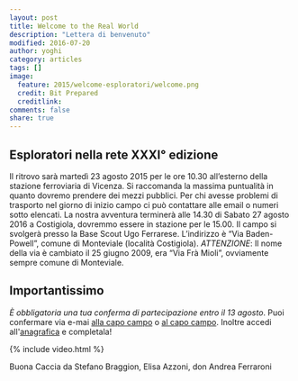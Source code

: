 ```yaml
---
layout: post
title: Welcome to the Real World
description: "Lettera di benvenuto"
modified: 2016-07-20
author: yoghi
category: articles
tags: []
image:
  feature: 2015/welcome-esploratori/welcome.png
  credit: Bit Prepared
  creditlink:
comments: false
share: true
---
```


## Esploratori nella rete XXXI° edizione

Il ritrovo sarà martedì 23 agosto 2015 per le ore 10.30 all’esterno della stazione ferroviaria di Vicenza.
Si raccomanda la massima puntualità in quanto dovremo prendere dei mezzi pubblici.
Per chi avesse problemi di trasporto nel giorno di inizio campo ci può contattare alle email o numeri sotto elencati.
La nostra avventura terminerà alle 14.30 di Sabato 27 agosto 2016 a Costigiola, dovremmo essere in stazione per le 15.00.
Il campo si svolgerà presso la Base Scout Ugo Ferrarese. L’indirizzo è “Via Baden-Powell”, comune di Monteviale (località Costigiola).
*ATTENZIONE*: Il nome della via è cambiato il 25 giugno 2009, era “Via Frà Mioli”, ovviamente sempre comune di Monteviale.


## Importantissimo

*È obbligatoria una tua conferma di partecipazione entro il 13 agosto*. Puoi confermare via e-mai <a href="mailto:ccf@bitprepared.it" title="CCF"><i class="icon-envelope"></i>alla capo campo</a> o <a href="mailto:ccm@bitprepared.it" title="CCM"><i class="icon-envelope"></i>al capo campo</a>.
Inoltre accedi all'<a href="/anagrafica">anagrafica</a> e completala!


{% include video.html %}


Buona Caccia da
Stefano Braggion, Elisa Azzoni, don Andrea Ferraroni
